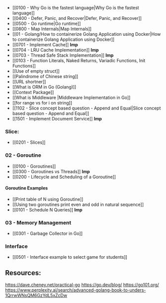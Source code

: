 - [[0100 - Why Go is the fastest language|Why Go is the fastest language]]
- [[0400 - Defer, Panic, and Recover|Defer, Panic, and Recover]]
- [[0500 - Go runtime|Go runtime]]
- [[0800 - Map Internals|Map Internals]]
- [[01 - Golang/How to containerize Golang Application using Docker|How to containerize Golang Application using Docker]]
- [[0701 - Implement Cache]] **Imp**
- [[0704 - LRU Cache Implementation]] **Imp**
- [[0703 - Thread Safe Stack Implementation]] **Imp**
- [[0103 - Function Literals, Naked Returns, Variadic Functions, Init Functions]]
- [[Use of empty struct]]
- [[Palindrome of Chinese string]]
- [[URL shortner]]
- [[What is ORM in Go (Golang)]]
- [[Context Package]]
- [[What is Middleware |Middleware Implementation in Go]]
- [[for range vs for i on string]]
- [[1102 - Slice concept based question - Append and Equal|Slice concept based question - Append and Equal]]
- [[1501 - Implement Document Service]] **Imp**
### Slice:
- [[0201 - Slices]]
### 02 - Goroutine
- [[0100 - Goroutines]]
- [[0300 - Goroutines vs Threads]] **Imp**
- [[0200 - Lifecycle and Scheduling of a Goroutine]]
#### Goroutine Examples
- [[Print table of N using Goroutine]]
- [[Using two goroutines print even and odd in natural sequence]]
- [[0101 - Schedule N Queries]] **Imp**

### 03 - Memory Management
- [[0301 - Garbage Collector in Go]]
### Interface
- [[0501 - Interface example to select game for students]]

## Resources:
https://dave.cheney.net/practical-go
https://go.dev/blog/
https://go101.org/
https://www.perplexity.ai/search/advanced-golang-book-to-unders-1QrrwWNsQM6GzYdL5xZcDw
